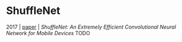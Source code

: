 # ShuffleNet
2017 | [paper](https://arxiv.org/pdf/1707.01083) | _ShuffleNet: An Extremely Efficient Convolutional Neural Network for Mobile Devices_
TODO